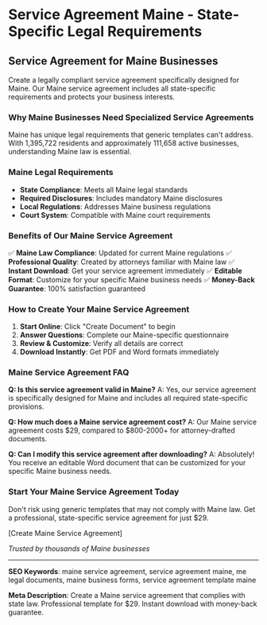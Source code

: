 # Service Agreement Maine - State-Specific Legal Requirements

## Service Agreement for Maine Businesses

Create a legally compliant service agreement specifically designed for Maine. Our Maine service agreement includes all state-specific requirements and protects your business interests.

### Why Maine Businesses Need Specialized Service Agreements

Maine has unique legal requirements that generic templates can't address. With 1,395,722 residents and approximately 111,658 active businesses, understanding Maine law is essential.

### Maine Legal Requirements

- **State Compliance**: Meets all Maine legal standards
- **Required Disclosures**: Includes mandatory Maine disclosures
- **Local Regulations**: Addresses Maine business regulations
- **Court System**: Compatible with Maine court requirements

### Benefits of Our Maine Service Agreement

✅ **Maine Law Compliance**: Updated for current Maine regulations
✅ **Professional Quality**: Created by attorneys familiar with Maine law
✅ **Instant Download**: Get your service agreement immediately
✅ **Editable Format**: Customize for your specific Maine business needs
✅ **Money-Back Guarantee**: 100% satisfaction guaranteed

### How to Create Your Maine Service Agreement

1. **Start Online**: Click "Create Document" to begin
2. **Answer Questions**: Complete our Maine-specific questionnaire
3. **Review & Customize**: Verify all details are correct
4. **Download Instantly**: Get PDF and Word formats immediately

### Maine Service Agreement FAQ

**Q: Is this service agreement valid in Maine?**
A: Yes, our service agreement is specifically designed for Maine and includes all required state-specific provisions.

**Q: How much does a Maine service agreement cost?**
A: Our Maine service agreement costs $29, compared to $800-2000+ for attorney-drafted documents.

**Q: Can I modify this service agreement after downloading?**
A: Absolutely! You receive an editable Word document that can be customized for your specific Maine business needs.

### Start Your Maine Service Agreement Today

Don't risk using generic templates that may not comply with Maine law. Get a professional, state-specific service agreement for just $29.

[Create Maine Service Agreement]

*Trusted by thousands of Maine businesses*

---

**SEO Keywords**: maine service agreement, service agreement maine, me legal documents, maine business forms, service agreement template maine

**Meta Description**: Create a Maine service agreement that complies with state law. Professional template for $29. Instant download with money-back guarantee.
